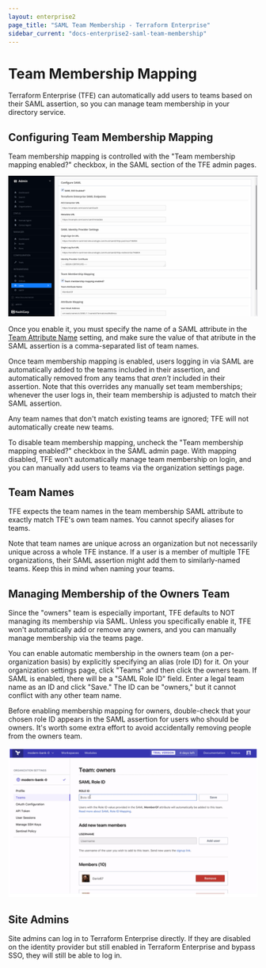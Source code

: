 ```yaml
---
layout: enterprise2
page_title: "SAML Team Membership - Terraform Enterprise"
sidebar_current: "docs-enterprise2-saml-team-membership"
---
```


# Team Membership Mapping

Terraform Enterprise (TFE) can automatically add users to teams based on their SAML assertion, so you can manage team membership in your directory service.

## Configuring Team Membership Mapping

Team membership mapping is controlled with the "Team membership mapping enabled?" checkbox, in the SAML section of the TFE admin pages.

![Screenshot: the TFE SAML admin page](./images/sso-tfe-admin.png)

Once you enable it, you must specify the name of a SAML attribute in the [Team Attribute Name](./configuration.html) setting, and make sure the value of that atribute in the SAML assertion is a comma-separated list of team names.

Once team membership mapping is enabled, users logging in via SAML are automatically added to the teams included in their assertion, and automatically removed from any teams that _aren't_ included in their assertion. Note that this overrides any manually set team memberships; whenever the user logs in, their team membership is adjusted to match their SAML assertion.

Any team names that don't match existing teams are ignored; TFE will not automatically create new teams.

To disable team membership mapping, uncheck the "Team membership mapping enabled?" checkbox in the SAML admin page. With mapping disabled, TFE won't automatically manage team membership on login, and you can manually add users to teams via the organization settings page.

## Team Names

TFE expects the team names in the team membership SAML attribute to exactly match TFE's own team names. You cannot specify aliases for teams.

Note that team names are unique across an organization but not necessarily unique across a whole TFE instance. If a user is a member of multiple TFE organizations, their SAML assertion might add them to similarly-named teams. Keep this in mind when naming your teams.

## Managing Membership of the Owners Team

Since the "owners" team is especially important, TFE defaults to NOT managing its membership via SAML. Unless you specifically enable it, TFE won't automatically add or remove any owners, and you can manually manage membership via the teams page.

You can enable automatic membership in the owners team (on a per-organization basis) by explicitly specifying an alias (role ID) for it. On your organization settings page, click "Teams" and then click the owners team. If SAML is enabled, there will be a "SAML Role ID" field. Enter a legal team name as an ID and click "Save." The ID can be "owners," but it cannot conflict with any other team name.

Before enabling membership mapping for owners, double-check that your chosen role ID appears in the SAML assertion for users who should be owners. It's worth some extra effort to avoid accidentally removing people from the owners team.

![Screenshot: The role ID field on the owners team page](./images/saml-owners.png)

## Site Admins

Site admins can log in to Terraform Enterprise directly. If they are disabled on the identity provider but still enabled in Terraform Enterprise and bypass SSO, they will still be able to log in.
